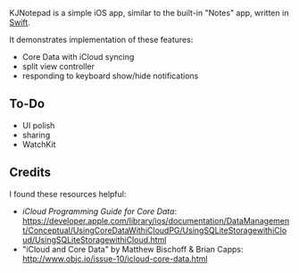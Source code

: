 KJNotepad is a simple iOS app, similar to the built-in "Notes" app, written in [Swift](https://developer.apple.com/swift/).

It demonstrates implementation of these features:

- Core Data with iCloud syncing
- split view controller
- responding to keyboard show/hide notifications

## To-Do

- UI polish
- sharing
- WatchKit

## Credits

I found these resources helpful:

- _iCloud Programming Guide for Core Data_: <https://developer.apple.com/library/ios/documentation/DataManagement/Conceptual/UsingCoreDataWithiCloudPG/UsingSQLiteStoragewithiCloud/UsingSQLiteStoragewithiCloud.html>
- "iCloud and Core Data" by Matthew Bischoff & Brian Capps: <http://www.objc.io/issue-10/icloud-core-data.html>
